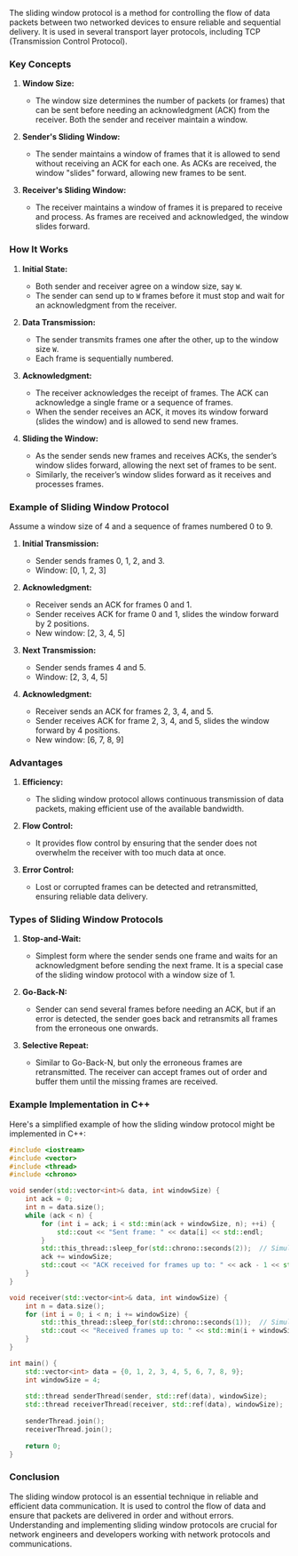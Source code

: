 The sliding window protocol is a method for controlling the flow of data packets between two networked devices to ensure reliable and sequential delivery. It is used in several transport layer protocols, including TCP (Transmission Control Protocol).

### Key Concepts

1. **Window Size:**
   - The window size determines the number of packets (or frames) that can be sent before needing an acknowledgment (ACK) from the receiver. Both the sender and receiver maintain a window.

2. **Sender's Sliding Window:**
   - The sender maintains a window of frames that it is allowed to send without receiving an ACK for each one. As ACKs are received, the window "slides" forward, allowing new frames to be sent.

3. **Receiver's Sliding Window:**
   - The receiver maintains a window of frames it is prepared to receive and process. As frames are received and acknowledged, the window slides forward.

### How It Works

1. **Initial State:**
   - Both sender and receiver agree on a window size, say `W`.
   - The sender can send up to `W` frames before it must stop and wait for an acknowledgment from the receiver.

2. **Data Transmission:**
   - The sender transmits frames one after the other, up to the window size `W`.
   - Each frame is sequentially numbered.

3. **Acknowledgment:**
   - The receiver acknowledges the receipt of frames. The ACK can acknowledge a single frame or a sequence of frames.
   - When the sender receives an ACK, it moves its window forward (slides the window) and is allowed to send new frames.

4. **Sliding the Window:**
   - As the sender sends new frames and receives ACKs, the sender’s window slides forward, allowing the next set of frames to be sent.
   - Similarly, the receiver’s window slides forward as it receives and processes frames.

### Example of Sliding Window Protocol

Assume a window size of 4 and a sequence of frames numbered 0 to 9.

1. **Initial Transmission:**
   - Sender sends frames 0, 1, 2, and 3.
   - Window: [0, 1, 2, 3]

2. **Acknowledgment:**
   - Receiver sends an ACK for frames 0 and 1.
   - Sender receives ACK for frame 0 and 1, slides the window forward by 2 positions.
   - New window: [2, 3, 4, 5]

3. **Next Transmission:**
   - Sender sends frames 4 and 5.
   - Window: [2, 3, 4, 5]

4. **Acknowledgment:**
   - Receiver sends an ACK for frames 2, 3, 4, and 5.
   - Sender receives ACK for frame 2, 3, 4, and 5, slides the window forward by 4 positions.
   - New window: [6, 7, 8, 9]

### Advantages

1. **Efficiency:**
   - The sliding window protocol allows continuous transmission of data packets, making efficient use of the available bandwidth.

2. **Flow Control:**
   - It provides flow control by ensuring that the sender does not overwhelm the receiver with too much data at once.

3. **Error Control:**
   - Lost or corrupted frames can be detected and retransmitted, ensuring reliable data delivery.

### Types of Sliding Window Protocols

1. **Stop-and-Wait:**
   - Simplest form where the sender sends one frame and waits for an acknowledgment before sending the next frame. It is a special case of the sliding window protocol with a window size of 1.

2. **Go-Back-N:**
   - Sender can send several frames before needing an ACK, but if an error is detected, the sender goes back and retransmits all frames from the erroneous one onwards.

3. **Selective Repeat:**
   - Similar to Go-Back-N, but only the erroneous frames are retransmitted. The receiver can accept frames out of order and buffer them until the missing frames are received.

### Example Implementation in C++

Here's a simplified example of how the sliding window protocol might be implemented in C++:

```cpp
#include <iostream>
#include <vector>
#include <thread>
#include <chrono>

void sender(std::vector<int>& data, int windowSize) {
    int ack = 0;
    int n = data.size();
    while (ack < n) {
        for (int i = ack; i < std::min(ack + windowSize, n); ++i) {
            std::cout << "Sent frame: " << data[i] << std::endl;
        }
        std::this_thread::sleep_for(std::chrono::seconds(2));  // Simulate network delay
        ack += windowSize;
        std::cout << "ACK received for frames up to: " << ack - 1 << std::endl;
    }
}

void receiver(std::vector<int>& data, int windowSize) {
    int n = data.size();
    for (int i = 0; i < n; i += windowSize) {
        std::this_thread::sleep_for(std::chrono::seconds(1));  // Simulate network delay
        std::cout << "Received frames up to: " << std::min(i + windowSize - 1, n - 1) << std::endl;
    }
}

int main() {
    std::vector<int> data = {0, 1, 2, 3, 4, 5, 6, 7, 8, 9};
    int windowSize = 4;
    
    std::thread senderThread(sender, std::ref(data), windowSize);
    std::thread receiverThread(receiver, std::ref(data), windowSize);
    
    senderThread.join();
    receiverThread.join();
    
    return 0;
}
```

### Conclusion

The sliding window protocol is an essential technique in reliable and efficient data communication. It is used to control the flow of data and ensure that packets are delivered in order and without errors. Understanding and implementing sliding window protocols are crucial for network engineers and developers working with network protocols and communications.